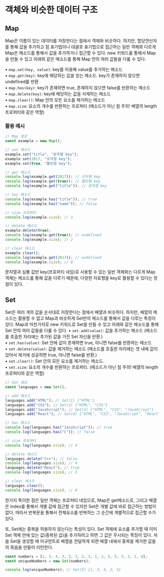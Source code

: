 # 객체와 비슷한 데이터 구조

## Map

Map은 이름이 있는 데이터를 저장한다는 점에서 객체와 비슷하다. 하지만, 할당연산자를 통해 값을 추가하고 점 표기법이나 대괄호 표기법으로 접근하는 일반 객체와 다르게 Map은 메소드를 통해서 값을 추가하거나 접근할 수 있다. new 키워드를 통해서 Map을 만들 수 있고 아래와 같은 메소드를 통해 Map 안의 여러 값들을 다룰 수 있다.

• `map.set(key, value)`: key를 이용해 value를 추가하는 메소드
<br/>
• `map.get(key)`: key에 해당하는 값을 얻는 메소드. key가 존재하지 않으면 undefined를 반환
<br/>
• `map.has(key)`: key가 존재하면 true, 존재하지 않으면 false를 반환하는 메소드
<br/>
• `map.delete(key)`: key에 해당하는 값을 삭제하는 메소드
<br/>
• `map.clear()`: Map 안의 모든 요소를 제거하는 메소드
<br/>
• `map.size`: 요소의 개수를 반환하는 프로퍼티 (메소드가 아닌 점 주의! 배열의 length 프로퍼티와 같은 역할)
<br/>

### 활용 예시

```javascript
// Map 생성
const example = new Map();

// set 메소드
example.set("title", "문자열 key");
example.set(2017, "숫자형 key");
example.set(true, "불린형 key");

// get 메소드
console.log(example.get(2017)); // 숫자형 key
console.log(example.get(true)); // 불린형 key
console.log(example.get("title")); // 문자열 key

// has 메소드
console.log(example.has("title")); // true
console.log(example.has("name")); // false

// size 프로퍼티
console.log(example.size); // 3

// delete 메소드
example.delete(true);
console.log(example.get(true)); // undefined
console.log(example.size); // 2

// clear 메소드
example.clear();
console.log(example.get(2017)); // undefined
console.log(example.size); // 0
```

문자열과 심볼 값만 key(프로퍼티 네임)로 사용할 수 있는 일반 객체와는 다르게 Map 객체는 메소드를 통해 값을 다루기 때문에, 다양한 자료형을 key로 활용할 수 있다는 장점이 있다.

## Set

Set은 여러 개의 값을 순서대로 저장한다는 점에서 배열과 비슷하다. 하지만, 배열의 메소드는 활용할 수 없고 Map과 비슷하게 Set만의 메소드를 통해서 값을 다루는 특징이 있다. Map과 마찬가지로 new 키워드로 Set을 만들 수 있고 아래와 같은 메소드를 통해 Set 안의 여러 값들을 다룰 수 있다.
• `set.add(value)`: 값을 추가하는 메소드 (메소드를 호출한 자리에는 추가된 값을 가진 Set 자신을 반환.)
<br/>
• `set.has(value)`: Set 안에 값이 존재하면 true, 아니면 false를 반환하는 메소드
<br/>
• `set.delete(value)`: 값을 제거하는 메소드 (메소드를 호출한 자리에는 셋 내에 값이 있어서 제거에 성공하면 true, 아니면 false를 반환.)
<br/>
• `set.clear()`: Set 안의 모든 요소를 제거하는 메소드.
<br/>
• `set.size`: 요소의 개수를 반환하는 프로퍼티. (메소드가 아닌 점 주의! 배열의 length 프로퍼티와 같은 역할)
<br/>

```javascript
// Set 생성
const languages = new Set();

// add 메소드
languages.add("HTML"); // Set(1) {"HTML"}
languages.add("CSS"); // Set(2) {"HTML", "CSS"}
languages.add("JavaScript"); // Set(3) {"HTML", "CSS", "JavaScript"}
languages.add("React"); // Set(4) {"HTML", "CSS", "JavaScript", "React"}

// has 메소드
console.log(languages.has("JavaScript")); // true
console.log(languages.has("C")); // false

// size 프로퍼티
console.log(languages.size); // 4

// delete 메소드
languages.delete("C++"); // false
console.log(languages.size); // 4
languages.delete("React"); // true
console.log(languages.size); // 3

// clear 메소드
languages.clear();
console.log(languages.size); // 0
```

한가지 특이한 점은 일반 객체는 프로퍼티 네임으로, Map은 get메소드로, 그리고 배열은 index를 통해서 개별 값에 접근할 수 있지만 Set은 개별 값에 바로 접근하는 방법이 없다. 따라서 반복문을 통해서 전체요소를 반복하는 그 순간에 개별적으로 접근할 수가 있다.

또, Set에는 중복을 허용하지 않는다는 특성이 있다. Set 객체에 요소를 추가할 때 이미 Set 객체 안에 있는 값(중복된 값)을 추가하려고 하면 그 값은 무시되는 특징이 있다. 처음 Set을 생성할 때 아규먼트로 배열을 전달하게 되면 배열 내에서 중복을 제거한 값들의 묶음을 만들어 리턴한다.

```javascript
const numbers = [1, 3, 4, 3, 3, 3, 2, 1, 1, 1, 5, 5, 3, 2, 1, 4];
const uniqueNumbers = new Set(numbers);

console.log(uniqueNumbers); // Set(5) {1, 3, 4, 2, 5}
```
